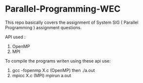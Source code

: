 # Parallel-Programming-WEC

This repo basically covers the assignment of System SIG ( Parallel Programming ) assignment questions.

API used :

1. OpenMP
2. MPI

To compile the programs writen using these api use:
1. gcc -fopenmp X.c (OpenMP) then ./a.out
2. mpicc X.c (MPI) mpirun a.out